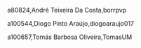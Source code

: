 a80824,André Teixeira Da Costa,borrpvp 

a100544,Diogo Pinto Araújo,diogoaraujo017 

a100657,Tomás Barbosa Oliveira,TomasUM 

